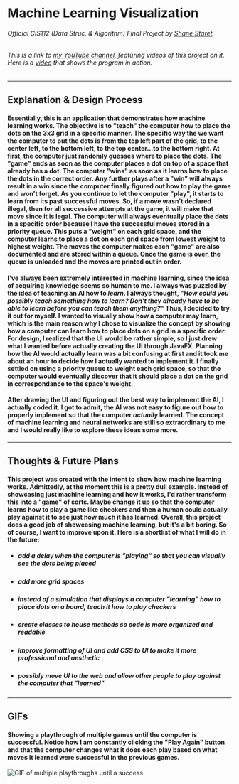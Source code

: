 # Machine Learning Visualization
###### Official CIS112 (Data Struc. & Algorithm) Final Project by [Shane Staret](https://github.com/SStaret43).
###### This is a link to [my YouTube channel](https://www.youtube.com/channel/UCmQA16swmtPa29pRo9YtRTA?view_as=subscriber), featuring videos of this project on it. Here is a [video](https://www.youtube.com/watch?v=XPnZ38FEr74) that shows the program in action.
________________________________________________________________________________________________________________________________

## **Explanation & Design Process**

#### Essentially, this is an application that demonstrates how machine learning works. The objective is to "teach" the computer how to place the dots on the 3x3 grid in a specific manner. The specific way the we want the computer to put the dots is from the top left part of the grid, to the center left, to the bottom left, to the top center...to the bottom right. At first, the computer just randomly guesses where to place the dots. The "game" ends as soon as the computer places a dot on top of a space that already has a dot. The computer "wins" as soon as it learns how to place the dots in the correct order. Any further plays after a "win" will always result in a win since the computer finally figured out how to play the game and won't forget. As you continue to let the computer "play", it starts to learn from its past successful moves. So, if a move wasn't declared illegal, then for all successive attempts at the game, it will make that move since it is legal. The computer will always eventually place the dots in a specific order because I have the successful moves stored in a priority queue. This puts a "weight" on each grid space, and the computer learns to place a dot on each grid space from lowest weight to highest weight. The moves the computer makes each "game" are also documented and are stored within a queue. Once the game is over, the queue is unloaded and the moves are printed out in order.

#### I've always been extremely interested in machine learning, since the idea of acquiring knowledge seems so human to me. I always was puzzled by the idea of teaching an AI how to *learn*. I always thought, "*How could you possibly teach something how to learn? Don't they already have to be able to learn before you can teach them anything?*" Thus, I decided to try it out for myself. I wanted to visually show how a computer may learn, which is the main reason why I chose to visualize the concept by showing how a computer can learn how to place dots on a grid in a specific order. For design, I realized that the UI would be rather simple, so I just drew what I wanted before actually creating the UI through JavaFX. Planning how the AI would actually learn was a bit confusing at first and it took me about an hour to decide how I actually wanted to implement it. I finally settled on using a priority queue to weight each grid space, so that the computer would eventually discover that it should place a dot on the grid in correspondance to the space's weight.

#### After drawing the UI and figuring out the best way to implement the AI, I actually coded it. I got to admit, the AI was not easy to figure out how to properly implement so that the computer *actually* learned. The concept of machine learning and neural networks are still so extraordinary to me and I would really like to explore these ideas some more.
________________________________________________________________________________________________________________________________

## **Thoughts & Future Plans**

#### This project was created with the intent to show how machine learning works. Admittedly, at the moment this is a pretty dull example. Instead of showcasing just machine learning and how it works, I'd rather transform this into a "game" of sorts. Maybe change it up so that the computer learns how to play a game like checkers and then a human could actually play against it to see just how much it has learned. Overall, this project does a good job of showcasing machine learning, but it's a bit boring. So of course, I want to improve upon it. Here is a shortlist of what I will do in the future:
   * ##### add a delay when the computer is "playing" so that you can visually see the dots being placed
   * ##### add more grid spaces
   * ##### instead of a simulation that displays a computer "learning" how to place dots on a board, teach it how to play checkers
   * ##### create classes to house methods so code is more organized and readable
   * ##### improve formatting of UI and add CSS to UI to make it more professional and aesthetic
   * ##### *possibly* move UI to the web and allow other people to play against the computer that "learned"
________________________________________________________________________________________________________________________________

## **GIFs**

#### Showing a playthrough of multiple games until the computer is successful. Notice how I am constantly clicking the "Play Again" button and that the computer changes what it does each play based on what moves it learned were successful in the previous games.
![GIF of multiple playthroughs until a success](https://media.giphy.com/media/Yll4E2zaj1f5IZnNz9/giphy.gif)
